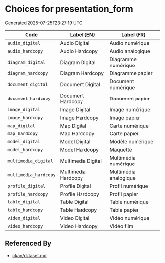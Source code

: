 # Choices for presentation_form

Generated 2025-07-25T23:27:19 UTC

| Code | Label (EN) | Label (FR) |
|------|------------|------------|
| `audio_digital` | Audio Digital | Audio numérique |
| `audio_hardcopy` | Audio Hardcopy | Audio analogique |
| `diagram_digital` | Diagram Digital | Diagramme numérique |
| `diagram_hardcopy` | Diagram Hardcopy | Diagramme papier |
| `document_digital` | Document Digital | Document numérique |
| `document_hardcopy` | Document Hardcopy | Document papier |
| `image_digital` | Image Digital | Image numérique |
| `image_hardcopy` | Image Hardcopy | Image papier |
| `map_digital` | Map Digital | Carte numérique |
| `map_hardcopy` | Map Hardcopy | Carte papier |
| `model_digital` | Model Digital | Modèle numérique |
| `model_hardcopy` | Model Hardcopy | Maquette |
| `multimedia_digital` | Multimedia Digital | Multimédia numérique |
| `multimedia_hardcopy` | Multimedia Hardcopy | Multimédia analogique |
| `profile_digital` | Profile Digital | Profil numérique |
| `profile_hardcopy` | Profile Hardcopy | Profil papier |
| `table_digital` | Table Digital | Table numérique |
| `table_hardcopy` | Table Hardcopy | Table papier |
| `video_digital` | Video Digital | Vidéo numérique |
| `video_hardcopy` | Video Hardcopy | Vidéo film |


## Referenced By

- [ckan/dataset.md](../ckan/dataset.md)

